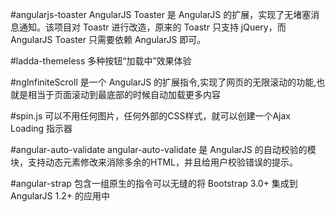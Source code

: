 
#angularjs-toaster
AngularJS Toaster 是 AngularJS 的扩展，实现了无堵塞消息通知。该项目对 Toastr 进行改造，原来的 Toastr 只支持 jQuery，而 AngularJS Toaster 只需要依赖 AngularJS 即可。

#ladda-themeless
多种按钮“加载中”效果体验

#ngInfiniteScroll
是一个 AngularJS 的扩展指令,实现了网页的无限滚动的功能,也就是相当于页面滚动到最底部的时候自动加载更多内容

#spin.js
可以不用任何图片，任何外部的CSS样式，就可以创建一个Ajax Loading 指示器

#angular-auto-validate
angular-auto-validate 是 AngularJS 的自动校验的模块，支持动态元素修改来消除多余的HTML，并且给用户校验错误的提示。

#angular-strap
包含一组原生的指令可以无缝的将 Bootstrap 3.0+ 集成到 AngularJS 1.2+ 的应用中
